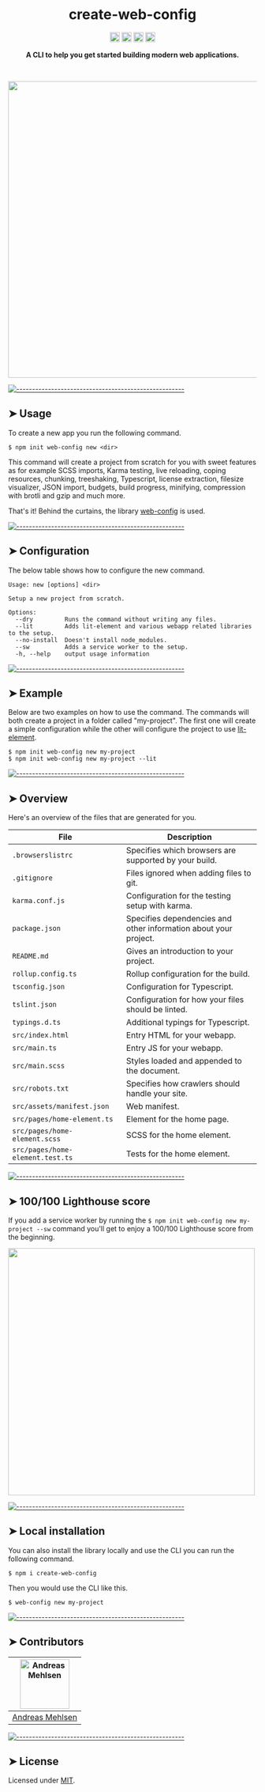 <h1 align="center">create-web-config</h1>
<p align="center">
		<a href="https://npmcharts.com/compare/create-web-config?minimal=true"><img alt="Downloads per month" src="https://img.shields.io/npm/dm/create-web-config.svg" height="20"/></a>
<a href="https://www.npmjs.com/package/create-web-config"><img alt="NPM Version" src="https://img.shields.io/npm/v/create-web-config.svg" height="20"/></a>
<a href="https://david-dm.org/andreasbm/create-web-config"><img alt="Dependencies" src="https://img.shields.io/david/andreasbm/create-web-config.svg" height="20"/></a>
<a href="https://github.com/andreasbm/create-web-config/graphs/contributors"><img alt="Contributors" src="https://img.shields.io/github/contributors/andreasbm/create-web-config.svg" height="20"/></a>
	</p>

<p align="center">
  <b>A CLI to help you get started building modern web applications.</b></br>
  <sub><sub>
</p>

<br />


<p align="center">
	<img src="https://raw.githubusercontent.com/andreasbm/create-web-config/master/example.gif" width="600">
</p>


[![-----------------------------------------------------](https://raw.githubusercontent.com/andreasbm/readme/master/assets/lines/colored.png)](#usage)

## ➤ Usage

To create a new app you run the following command.

```
$ npm init web-config new <dir>
```

This command will create a project from scratch for you with sweet features as for example SCSS imports, Karma testing, live reloading, coping resources, chunking, treeshaking, Typescript, license extraction, filesize visualizer, JSON import, budgets, build progress, minifying, compression with brotli and gzip and much more.

That's it! Behind the curtains, the library [web-config](https://github.com/andreasbm/web-config) is used.


[![-----------------------------------------------------](https://raw.githubusercontent.com/andreasbm/readme/master/assets/lines/colored.png)](#configuration)

## ➤ Configuration

The below table shows how to configure the new command.

```
Usage: new [options] <dir>

Setup a new project from scratch.

Options:
  --dry         Runs the command without writing any files.
  --lit         Adds lit-element and various webapp related libraries to the setup.
  --no-install  Doesn't install node_modules.
  --sw          Adds a service worker to the setup.
  -h, --help    output usage information
```


[![-----------------------------------------------------](https://raw.githubusercontent.com/andreasbm/readme/master/assets/lines/colored.png)](#example)

## ➤ Example

Below are two examples on how to use the command. The commands will both create a project in a folder called "my-project". The first one will create a simple configuration while the other will configure the project to use [lit-element](https://github.com/Polymer/lit-element).

```
$ npm init web-config new my-project
$ npm init web-config new my-project --lit
```


[![-----------------------------------------------------](https://raw.githubusercontent.com/andreasbm/readme/master/assets/lines/colored.png)](#overview)

## ➤ Overview

Here's an overview of the files that are generated for you.


| File                             | Description                                      |
|----------------------------------|--------------------------------------------------|
| `.browserslistrc`                | Specifies which browsers are supported by your build. |
| `.gitignore`                     | Files ignored when adding files to git.          |
| `karma.conf.js`                  | Configuration for the testing setup with karma.  |
| `package.json`                   | Specifies dependencies and other information about your project. |
| `README.md`                      | Gives an introduction to your project.           |
| `rollup.config.ts`               | Rollup configuration for the build.              |
| `tsconfig.json`                  | Configuration for Typescript.                    |
| `tslint.json`                    | Configuration for how your files should be linted. |
| `typings.d.ts`                   | Additional typings for Typescript.               |
| `src/index.html`                 | Entry HTML for your webapp.                      |
| `src/main.ts`                    | Entry JS for your webapp.                        |
| `src/main.scss`                  | Styles loaded and appended to the document.      |
| `src/robots.txt`                 | Specifies how crawlers should handle your site.  |
| `src/assets/manifest.json`       | Web manifest.                                    |
| `src/pages/home-element.ts`      | Element for the home page.                       |
| `src/pages/home-element.scss`    | SCSS for the home element.                       |
| `src/pages/home-element.test.ts` | Tests for the home element.                      |



[![-----------------------------------------------------](https://raw.githubusercontent.com/andreasbm/readme/master/assets/lines/colored.png)](#100100-lighthouse-score)

## ➤ 100/100 Lighthouse score

If you add a service worker by running the `$ npm init web-config new my-project --sw` command you'll get to enjoy a 100/100 Lighthouse score from the beginning.

<img src="https://raw.githubusercontent.com/andreasbm/create-web-config/master/lighthouse.png" width="500">


[![-----------------------------------------------------](https://raw.githubusercontent.com/andreasbm/readme/master/assets/lines/colored.png)](#local-installation)

## ➤ Local installation

You can also install the library locally and use the CLI you can run the following command.

```
$ npm i create-web-config
```

Then you would use the CLI like this.

```
$ web-config new my-project
```


[![-----------------------------------------------------](https://raw.githubusercontent.com/andreasbm/readme/master/assets/lines/colored.png)](#contributors)

## ➤ Contributors
	

| [<img alt="Andreas Mehlsen" src="https://avatars1.githubusercontent.com/u/6267397?s=460&v=4" width="100">](https://twitter.com/andreasmehlsen) |
|:--------------------------------------------------:|
| [Andreas Mehlsen](https://twitter.com/andreasmehlsen) |


[![-----------------------------------------------------](https://raw.githubusercontent.com/andreasbm/readme/master/assets/lines/colored.png)](#license)

## ➤ License
	
Licensed under [MIT](https://opensource.org/licenses/MIT).